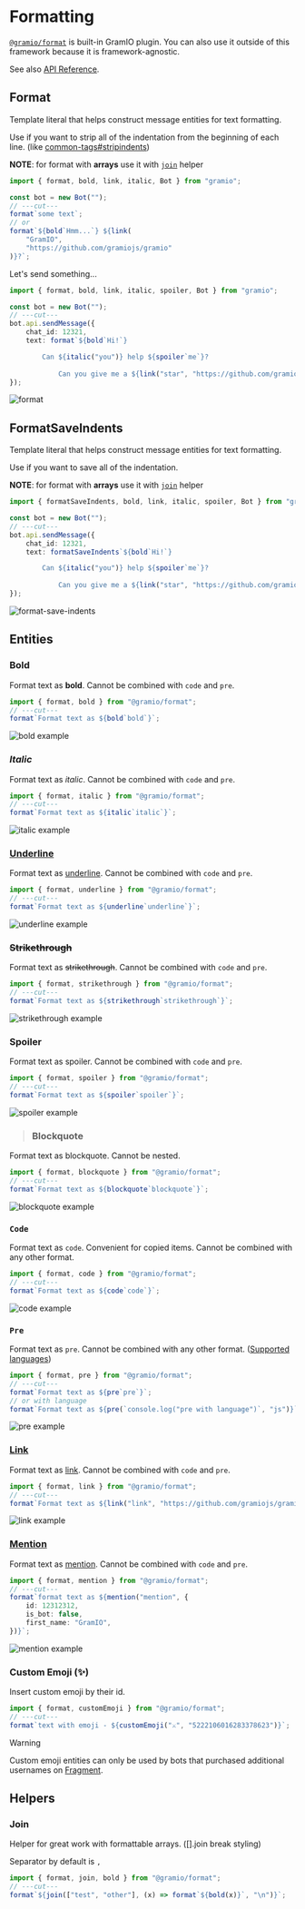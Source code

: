 # Formatting

[`@gramio/format`](https://github.com/gramiojs/format) is built-in GramIO plugin. You can also use it outside of this framework because it is framework-agnostic.

See also [API Reference](https://tsdocs.dev/docs/@gramio/format).

## Format

Template literal that helps construct message entities for text formatting.

Use if you want to strip all of the indentation from the beginning of each line. (like [common-tags#stripindents](https://www.npmjs.com/package/common-tags#stripindents))

**NOTE**: for format with **arrays** use it with [`join`](#join) helper

```ts twoslash
import { format, bold, link, italic, Bot } from "gramio";

const bot = new Bot("");
// ---cut---
format`some text`;
// or
format`${bold`Hmm...`} ${link(
    "GramIO",
    "https://github.com/gramiojs/gramio"
)}?`;
```

Let's send something...

```ts twoslash
import { format, bold, link, italic, spoiler, Bot } from "gramio";

const bot = new Bot("");
// ---cut---
bot.api.sendMessage({
    chat_id: 12321,
    text: format`${bold`Hi!`}

		Can ${italic("you")} help ${spoiler`me`}?
	
			Can you give me a ${link("star", "https://github.com/gramiojs/gramio")}?`,
});
```

![format](/formatting/format.png)

## FormatSaveIndents

Template literal that helps construct message entities for text formatting.

Use if you want to save all of the indentation.

**NOTE**: for format with **arrays** use it with [`join`](#join) helper

```ts twoslash
import { formatSaveIndents, bold, link, italic, spoiler, Bot } from "gramio";

const bot = new Bot("");
// ---cut---
bot.api.sendMessage({
    chat_id: 12321,
    text: formatSaveIndents`${bold`Hi!`}

		Can ${italic("you")} help ${spoiler`me`}?
	
			Can you give me a ${link("star", "https://github.com/gramiojs/gramio")}?`,
});
```

![format-save-indents](/formatting/format-save-indents.png)

## Entities

### **Bold**

Format text as **bold**. Cannot be combined with `code` and `pre`.

```ts twoslash
import { format, bold } from "@gramio/format";
// ---cut---
format`Format text as ${bold`bold`}`;
```

![bold example](/formatting/bold.png)

### _Italic_

Format text as _italic_. Cannot be combined with `code` and `pre`.

```ts twoslash
import { format, italic } from "@gramio/format";
// ---cut---
format`Format text as ${italic`italic`}`;
```

![italic example](/formatting/italic.png)

### <u>Underline</u>

Format text as <u>underline</u>. Cannot be combined with `code` and `pre`.

```ts twoslash
import { format, underline } from "@gramio/format";
// ---cut---
format`Format text as ${underline`underline`}`;
```

![underline example](/formatting/underline.png)

### ~~Strikethrough~~

Format text as ~~strikethrough~~. Cannot be combined with `code` and `pre`.

```ts twoslash
import { format, strikethrough } from "@gramio/format";
// ---cut---
format`Format text as ${strikethrough`strikethrough`}`;
```

![strikethrough example](/formatting/strikethrough.png)

### Spoiler

Format text as spoiler. Cannot be combined with `code` and `pre`.

```ts twoslash
import { format, spoiler } from "@gramio/format";
// ---cut---
format`Format text as ${spoiler`spoiler`}`;
```

![spoiler example](/formatting/spoiler.png)

> ### Blockquote

Format text as blockquote. Cannot be nested.

```ts twoslash
import { format, blockquote } from "@gramio/format";
// ---cut---
format`Format text as ${blockquote`blockquote`}`;
```

![blockquote example](/formatting/blockquote.png)

### `Code`

Format text as `code`. Convenient for copied items. Cannot be combined with any other format.

```ts twoslash
import { format, code } from "@gramio/format";
// ---cut---
format`Format text as ${code`code`}`;
```

![code example](/formatting/code.png)

### `Pre`

Format text as `pre`. Cannot be combined with any other format. ([Supported languages](https://github.com/TelegramMessenger/libprisma#supported-languages))

```ts twoslash
import { format, pre } from "@gramio/format";
// ---cut---
format`Format text as ${pre`pre`}`;
// or with language
format`Format text as ${pre(`console.log("pre with language")`, "js")}`;
```

![pre example](/formatting/pre.png)

### [Link](https://github.com/gramiojs/gramio)

Format text as [link](https://github.com/gramiojs/gramio). Cannot be combined with `code` and `pre`.

```ts twoslash
import { format, link } from "@gramio/format";
// ---cut---
format`Format text as ${link("link", "https://github.com/gramiojs/gramio")}`;
```

![link example](/formatting/link.png)

### [Mention](https://github.com/gramiojs/gramio)

Format text as [mention](https://github.com/gramiojs/gramio). Cannot be combined with `code` and `pre`.

```ts twoslash
import { format, mention } from "@gramio/format";
// ---cut---
format`format text as ${mention("mention", {
    id: 12312312,
    is_bot: false,
    first_name: "GramIO",
})}`;
```

![mention example](/formatting/mention.png)

### Custom Emoji (✨)

Insert custom emoji by their id.

```ts twoslash
import { format, customEmoji } from "@gramio/format";
// ---cut---
format`text with emoji - ${customEmoji("⚔️", "5222106016283378623")}`;
```

> [!WARNING]
> Custom emoji entities can only be used by bots that purchased additional usernames on [Fragment](https://fragment.com/).

## Helpers

### Join

Helper for great work with formattable arrays. ([].join break styling)

Separator by default is `, `

```ts twoslash
import { format, join, bold } from "@gramio/format";
// ---cut---
format`${join(["test", "other"], (x) => format`${bold(x)}`, "\n")}`;
```
